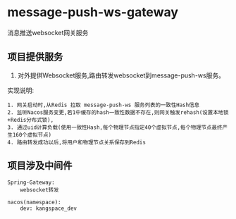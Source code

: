 # message-push-ws-gateway

消息推送websocket网关服务

## 项目提供服务

1. 对外提供Websocket服务,路由转发websocket到message-push-ws服务。

实现说明:

```
1. 网关启动时,从Redis 拉取 message-push-ws 服务列表的一致性Hash信息
2. 监听Nacos服务变更,若1中缓存的hash一致性数据不存在,则网关触发rehash(设置本地锁+Redis分布式锁),
3. 通过uid计算负载(使用一致性Hash,每个物理节点指定40个虚拟节点,每个物理节点最终产生160个虚拟节点)
4. 路由转发成功以后,将用户和物理节点关系保存到Redis

```

## 项目涉及中间件

    Spring-Gateway:
        websocket转发

    nacos(namespace):
        dev: kangspace_dev